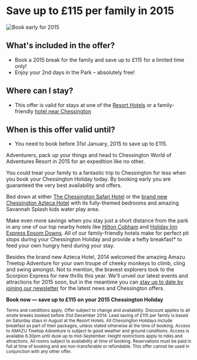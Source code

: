 # Save up to £115 per family in 2015
![Book early for 2015](http://chessingtonholidays.merlinbreaks.co.uk/images/masterChessington/offers/banners/early-booking-offer-2015.jpg)

## What's included in the offer?
- Book a 2015 break for the family and save up to £115 for a limited time only!
- Enjoy your 2nd days in the Park – absolutely free!

## Where can I stay?
- This offer is valid for stays at one of the [Resort Hotels](#) or a family-friendly [hotel near Chessington](#)

## When is this offer valid until?
- You need to book before 31st January, 2015 to save up to £115. 

Adventurers, pack up your things and head to Chessington World of Adventures Resort in 2015 for an expedition like no other.

You could treat your family to a fantastic trip to Chessington for less when you book your Chessington Holiday today. By booking early you are guaranteed the very best availability and offers.

Bed down at either <a href="http://www.chessingtonholidays.co.uk/hotels/safari-resort-hotel.html">The Chessington Safari Hotel</a> or the <a href="http://www.chessingtonholidays.co.uk/hotels/chessington-azteca-hotel.html"> brand new Chessington Azteca Hotel</a> with its fully-themed bedrooms and amazing Savannah Splash kids water play area.

Make even more savings when you stay just a short distance from the park in any one of our top nearby hotels like <a href="http://www.chessingtonholidays.co.uk/hotels/hilton-cobham.html">Hilton Cobham</a> and <a href="http://www.chessingtonholidays.co.uk/hotels/holiday-inn-express-epsom-downs.html">Holiday Inn Express Epsom Downs</a>. All of our family-friendly hotels make for perfect pit stops during your Chessington Holiday and provide a hefty breakfast* to feed your own hungry herd during your stay. 

Besides the brand new Azteca Hotel, 2014 welcomed the amazing Amazu Treetop Adventure for your own troupe of cheeky monkeys to climb, cling and swing amongst. Not to mention, the bravest explorers took to the Scorpion Express for new thrills this year. We'll unveil our latest events and attractions for 2015 soon, but in the meantime you can <a href="http://www.chessingtonholidays.co.uk/whats-new-2015.html">stay up to date by joining our newsletter</a> for the latest news and Chessington offers.

**Book now — save up to £115 on your 2015 Chessington Holiday**

<small>Terms and conditions apply. Offer subject to change and availability. Discount applies to all onsite breaks booked before 31st December 2014. Lead saving of £115 per family is based on Saturday stays in August at the Resort Hotels. All Chessington Holidays include breakfast as part of their packages, unless stated otherwise at the time of booking. Access to AMAZU Treetop Adventure is subject to good weather and ground conditions. Access is available 6.30pm until dusk up to mid-September. Height restrictions apply to rides and attractions. All rooms subject to availability at time of booking. Reservations must be paid in full at time of booking and are non-transferable or refundable. This offer cannot be used in conjunction with any other offer.</small>